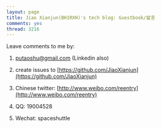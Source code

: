 ```yaml
---
layout: page
title: Jiao Xianjun(BH1RXH)'s tech blog: Guestbook/留言
comments: yes
thread: 3216
---
```


Leave comments to me by:

1. [putaoshu@gmail.com](mailto:putaoshu@gmail.com) (Linkedin also)

2. create issues to [https://github.com/JiaoXianjun](https://github.com/JiaoXianjun)

3. Chinese twitter: [http://www.weibo.com/reentry](http://www.weibo.com/reentry)

4. QQ: 19004528

5. Wechat: spaceshuttle

<script>
  (function(i,s,o,g,r,a,m){i['GoogleAnalyticsObject']=r;i[r]=i[r]||function(){
  (i[r].q=i[r].q||[]).push(arguments)},i[r].l=1*new Date();a=s.createElement(o),
  m=s.getElementsByTagName(o)[0];a.async=1;a.src=g;m.parentNode.insertBefore(a,m)
  })(window,document,'script','//www.google-analytics.com/analytics.js','ga');

  ga('create', 'UA-56112029-1', 'auto');
  ga('send', 'pageview');

</script>
